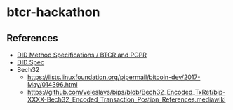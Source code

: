 # btcr-hackathon

## References
- [DID Method Specifications / BTCR and PGPR](https://github.com/WebOfTrustInfo/rebooting-the-web-of-trust-spring2017/blob/master/event-documents/group-abstracts/btcr-did-method-spec.md)
- [DID Spec](https://github.com/WebOfTrustInfo/rebooting-the-web-of-trust-fall2016/blob/master/draft-documents/DID-Spec-Implementers-Draft-01.pdf)
- Bech32
    - https://lists.linuxfoundation.org/pipermail/bitcoin-dev/2017-May/014396.html
    - https://github.com/veleslavs/bips/blob/Bech32_Encoded_TxRef/bip-XXXX-Bech32_Encoded_Transaction_Postion_References.mediawiki

